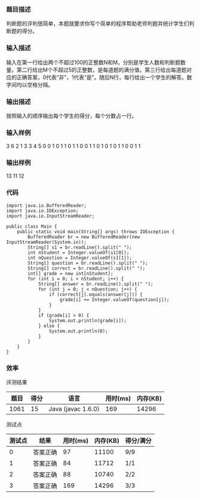 ### 题目描述
判断题的评判很简单，本题就要求你写个简单的程序帮助老师判题并统计学生们判断题的得分。

### 输入描述
输入在第一行给出两个不超过100的正整数N和M，分别是学生人数和判断题数量。第二行给出M个不超过5的正整数，是每道题的满分值。第三行给出每道题对应的正确答案，0代表“非”，1代表“是”。随后N行，每行给出一个学生的解答。数字间均以空格分隔。

### 输出描述
按照输入的顺序输出每个学生的得分，每个分数占一行。 

### 输入样例

3 6
2 1 3 3 4 5
0 0 1 0 1 1
0 1 1 0 0 1
1 0 1 0 1 0
1 1 0 0 1 1

### 输出样例

13
11
12
	
### 代码

    import java.io.BufferedReader;
    import java.io.IOException;
    import java.io.InputStreamReader;
    
    public class Main {
        public static void main(String[] args) throws IOException {
            BufferedReader br = new BufferedReader(new InputStreamReader(System.in));
            String[] s1 = br.readLine().split(" ");
            int nStudent = Integer.valueOf(s1[0]);
            int nQuestion = Integer.valueOf(s1[1]);
            String[] question = br.readLine().split(" ");
            String[] correct = br.readLine().split(" ");
            int[] grade = new int[nStudent];
            for (int i = 0; i < nStudent; i++) {
                String[] answer = br.readLine().split(" ");
                for (int j = 0; j < nQuestion; j++) {
                    if (correct[j].equals(answer[j])) {
                        grade[i] += Integer.valueOf(question[j]);
                    }
                }
                if (grade[i] > 0) {
                    System.out.println(grade[i]);
                } else {
                    System.out.println(0);
                }
            }
        }
    }
	
    
### 效率

评测结果

|题目|得分|语言|用时(ms)|内存(KB)|
|-----|-----|-----|-----|-----|
|1061|15|Java (javac 1.6.0)|169|14296|

测试点

|测试点|结果|用时(ms)|内存(KB)|得分/满分|
|-----|-----|-----|-----|-----|
|0|答案正确|97|11100|9/9|
|1|答案正确|84|11712|1/1|
|2|答案正确|88|10740|2/2|
|3|答案正确|169|14296|3/3|
